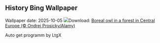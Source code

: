 ## History Bing Wallpaper
Wallpaper date: 2025-10-05
![](https://www.bing.com/th?id=OHR.TeacherOwl_EN-GB4585864931_UHD.jpg&w=1000)Download: [Boreal owl in a forest in Central Europe (© Ondrej Prosicky/Alamy)](https://www.bing.com/th?id=OHR.TeacherOwl_EN-GB4585864931_UHD.jpg)

Auto get programm by LtgX
